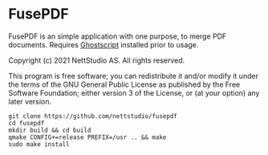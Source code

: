 # FusePDF

FusePDF is an simple application with one purpose, to merge PDF documents. Requires [Ghostscript](https://www.ghostscript.com/download/gsdnld.html) installed prior to usage.

Copyright (c) 2021 NettStudio AS. All rights reserved.

This program is free software; you can redistribute it and/or modify it under the terms of the GNU General Public License as published by the Free Software Foundation; either version 3 of the License, or (at your option) any later version.

```
git clone https://github.com/nettstudio/fusepdf
cd fusepdf
mkdir build && cd build
qmake CONFIG+=release PREFIX=/usr .. && make
sudo make install
```
